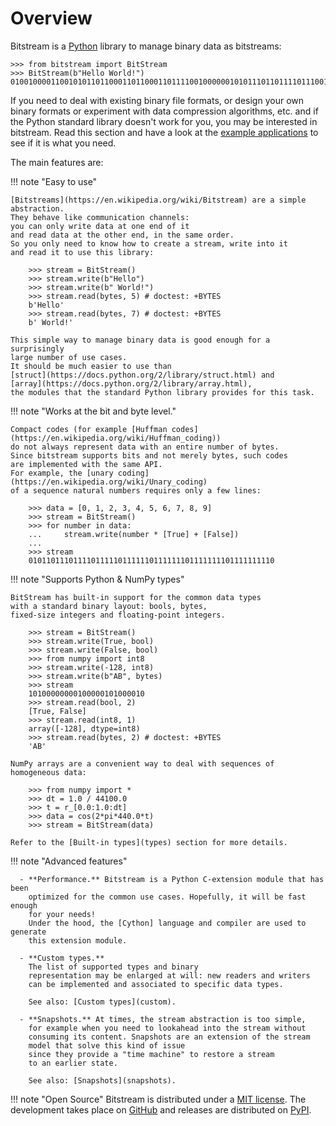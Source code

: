 
Overview
================================================================================

Bitstream is a [Python] library to manage binary data as bitstreams:

    >>> from bitstream import BitStream
    >>> BitStream(b"Hello World!")
    010010000110010101101100011011000110111100100000010101110110111101110010011011000110010000100001

If you need to deal with existing binary file formats,
or design your own binary formats or
experiment with data compression algorithms, etc. 
and if the Python standard library doesn't work for you,
you may be interested in bitstream.
Read this section and have a look at the [example applications](examples) 
to see if it is what you need.


The main features are:

!!! note "Easy to use"

    [Bitstreams](https://en.wikipedia.org/wiki/Bitstream) are a simple abstraction.
    They behave like communication channels: 
    you can only write data at one end of it 
    and read data at the other end, in the same order.
    So you only need to know how to create a stream, write into it
    and read it to use this library:

        >>> stream = BitStream()
        >>> stream.write(b"Hello")
        >>> stream.write(b" World!")
        >>> stream.read(bytes, 5) # doctest: +BYTES
        b'Hello'
        >>> stream.read(bytes, 7) # doctest: +BYTES
        b' World!'

    This simple way to manage binary data is good enough for a surprisingly
    large number of use cases. 
    It should be much easier to use than
    [struct](https://docs.python.org/2/library/struct.html) and 
    [array](https://docs.python.org/2/library/array.html), 
    the modules that the standard Python library provides for this task. 
    

!!! note "Works at the bit and byte level."

    Compact codes (for example [Huffman codes](https://en.wikipedia.org/wiki/Huffman_coding))
    do not always represent data with an entire number of bytes.
    Since bitstream supports bits and not merely bytes, such codes
    are implemented with the same API.
    For example, the [unary coding](https://en.wikipedia.org/wiki/Unary_coding) 
    of a sequence natural numbers requires only a few lines:

        >>> data = [0, 1, 2, 3, 4, 5, 6, 7, 8, 9]
        >>> stream = BitStream()
        >>> for number in data:
        ...     stream.write(number * [True] + [False])
        ... 
        >>> stream
        0101101110111101111101111110111111101111111101111111110



!!! note "Supports Python & NumPy types" 

    BitStream has built-in support for the common data types 
    with a standard binary layout: bools, bytes, 
    fixed-size integers and floating-point integers. 

        >>> stream = BitStream()
        >>> stream.write(True, bool)
        >>> stream.write(False, bool)
        >>> from numpy import int8
        >>> stream.write(-128, int8)
        >>> stream.write(b"AB", bytes)
        >>> stream
        10100000000100000101000010
        >>> stream.read(bool, 2)
        [True, False]
        >>> stream.read(int8, 1)
        array([-128], dtype=int8)
        >>> stream.read(bytes, 2) # doctest: +BYTES
        'AB'

    NumPy arrays are a convenient way to deal with sequences of homogeneous data:

        >>> from numpy import *
        >>> dt = 1.0 / 44100.0
        >>> t = r_[0.0:1.0:dt]
        >>> data = cos(2*pi*440.0*t)       
        >>> stream = BitStream(data)

    Refer to the [Built-in types](types) section for more details.


!!! note "Advanced features"

      - **Performance.** Bitstream is a Python C-extension module that has been
        optimized for the common use cases. Hopefully, it will be fast enough 
        for your needs! 
        Under the hood, the [Cython] language and compiler are used to generate 
        this extension module.

      - **Custom types.**
        The list of supported types and binary 
        representation may be enlarged at will: new readers and writers 
        can be implemented and associated to specific data types.

        See also: [Custom types](custom).

      - **Snapshots.** At times, the stream abstraction is too simple,
        for example when you need to lookahead into the stream without
        consuming its content. Snapshots are an extension of the stream
        model that solve this kind of issue
        since they provide a "time machine" to restore a stream 
        to an earlier state.

        See also: [Snapshots](snapshots).

!!! note "Open Source"
    Bitstream  is distributed under a [MIT license]. 
    The development takes place on [GitHub] and 
    releases are distributed on [PyPI].




[Markdown]: http://daringfireball.net/projects/markdown/
[CC-BY-3.0]: http://creativecommons.org/licenses/by/3.0/
[struct]: http://docs.python.org/2/library/struct.html
[Python]: http://www.python.org/
[Cython]: http://www.cython.org
[bitarray]: https://pypi.python.org/pypi/bitarray
[bitstring]: https://code.google.com/p/python-bitstring
[MIT license]: https://github.com/boisgera/bitstream/blob/master/LICENSE.txt
[GitHub]: https://github.com/boisgera/bitstream
[PyPI]: https://pypi.python.org/pypi/bitstream/
